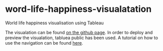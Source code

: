 # word-life-happiness-visualatation

World life happiness visualisation using Tableau


The visualation can be found [on the github page](https://ippokratoys.github.io/world-life-happiness-visualization/).
In order to deploy and preview the visualation, tabluea public has been used. 
A tutorial on how to use the navigation can be found [here](https://ippokratoys.github.io/world-life-happiness-visualization/tutorial).
